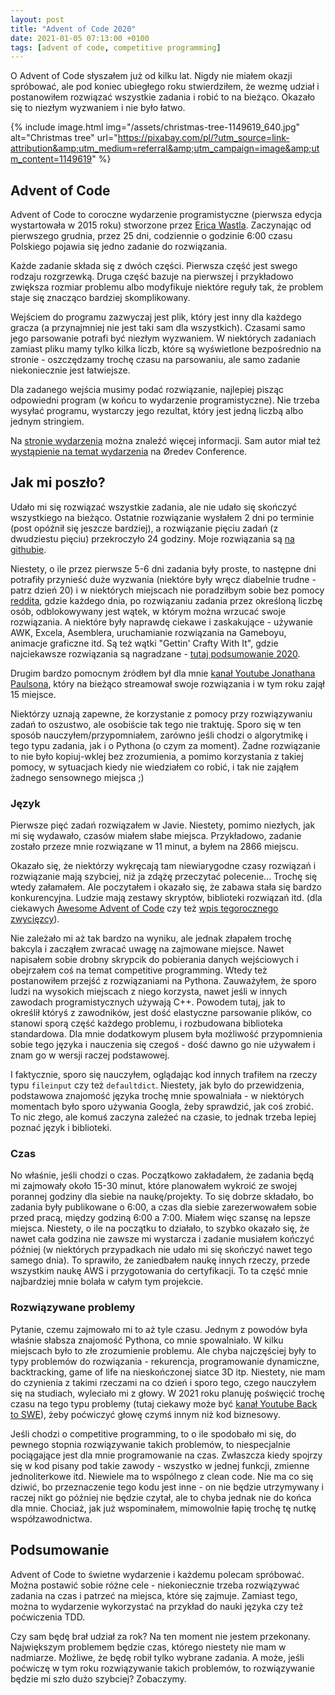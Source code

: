 ```yaml
---
layout: post
title: "Advent of Code 2020"
date: 2021-01-05 07:13:00 +0100
tags: [advent of code, competitive programming]
---
```


O Advent of Code słyszałem już od kilku lat. Nigdy nie miałem okazji spróbować, ale pod koniec ubiegłego roku stwierdziłem, że wezmę udział i postanowiłem rozwiązać wszystkie zadania i robić to na bieżąco. Okazało się to niezłym wyzwaniem i nie było łatwo.

{% include image.html
            img="/assets/christmas-tree-1149619_640.jpg"
            alt="Christmas tree"
            url="https://pixabay.com/pl/?utm_source=link-attribution&amp;utm_medium=referral&amp;utm_campaign=image&amp;utm_content=1149619"
%}

## Advent of Code

Advent of Code to coroczne wydarzenie programistyczne (pierwsza edycja wystartowała w 2015 roku) stworzone przez [Erica Wastla](https://twitter.com/ericwastl). Zaczynając od pierwszego grudnia, przez 25 dni, codziennie o godzinie 6:00 czasu Polskiego pojawia się jedno zadanie do rozwiązania.

Każde zadanie składa się z dwóch części. Pierwsza część jest swego rodzaju rozgrzewką. Druga część bazuje na pierwszej i przykładowo zwiększa rozmiar problemu albo modyfikuje niektóre reguły tak, że problem staje się znacząco bardziej skomplikowany.

Wejściem do programu zazwyczaj jest plik, który jest inny dla każdego gracza (a przynajmniej nie jest taki sam dla wszystkich). Czasami samo jego parsowanie potrafi być niezłym wyzwaniem. W niektórych zadaniach zamiast pliku mamy tylko kilka liczb, które są wyświetlone bezpośrednio na stronie - oszczędzamy trochę czasu na parsowaniu, ale samo zadanie niekoniecznie jest łatwiejsze.

Dla zadanego wejścia musimy podać rozwiązanie, najlepiej pisząc odpowiedni program (w końcu to wydarzenie programistyczne). Nie trzeba wysyłać programu, wystarczy jego rezultat, który jest jedną liczbą albo jednym stringiem.

Na [stronie wydarzenia](https://adventofcode.com/2020/about) można znaleźć więcej informacji. Sam autor miał też [wystąpienie na temat wydarzenia](https://youtu.be/bS9882S0ZHs) na Øredev Conference.

## Jak mi poszło?

Udało mi się rozwiązać wszystkie zadania, ale nie udało się skończyć wszystkiego na bieżąco. Ostatnie rozwiązanie wysłałem 2 dni po terminie (post opóźnił się jeszcze bardziej), a rozwiązanie pięciu zadań (z dwudziestu pięciu) przekroczyło 24 godziny. Moje rozwiązania są [na githubie](https://github.com/a-mroz/adventofcode2020).

Niestety, o ile przez pierwsze 5-6 dni zadania były proste, to następne dni potrafiły przynieść duże wyzwania (niektóre były wręcz diabelnie trudne - patrz dzień 20) i w niektórych miejscach nie poradziłbym sobie bez pomocy [reddita](https://www.reddit.com/r/adventofcode/), gdzie każdego dnia, po rozwiązaniu zadania przez określoną liczbę osób, odblokowywany jest wątek, w którym można wrzucać swoje rozwiązania. A niektóre były naprawdę ciekawe i zaskakujące - używanie AWK, Excela, Asemblera, uruchamianie rozwiązania na Gameboyu, animacje graficzne itd. Są też wątki "Gettin' Crafty With It", gdzie najciekawsze rozwiązania są nagradzane - [tutaj podsumowanie 2020](https://www.reddit.com/r/adventofcode/comments/kjtmw0/introducing_your_aoc_2020_gettin_crafty_with_it/).

Drugim bardzo pomocnym źródłem był dla mnie [kanał Youtube Jonathana Paulsona](https://www.youtube.com/channel/UCuWLIm0l4sDpEe28t41WITA), który na bieżąco streamował swoje rozwiązania i w tym roku zajął 15 miejsce.

Niektórzy uznają zapewne, że korzystanie z pomocy przy rozwiązywaniu zadań to oszustwo, ale osobiście tak tego nie traktuję. Sporo się w ten sposób nauczyłem/przypomniałem, zarówno jeśli chodzi o algorytmikę i tego typu zadania, jak i o Pythona (o czym za moment). Żadne rozwiązanie to nie było kopiuj-wklej bez zrozumienia, a pomimo korzystania z takiej pomocy, w sytuacjach kiedy nie wiedziałem co robić, i tak nie zająłem żadnego sensownego miejsca ;)

### Język

Pierwsze pięć zadań rozwiązałem w Javie. Niestety, pomimo niezłych, jak mi się wydawało, czasów miałem słabe miejsca. Przykładowo, zadanie zostało przeze mnie rozwiązane w 11 minut, a byłem na 2866 miejscu.

Okazało się, że niektórzy wykręcają tam niewiarygodne czasy rozwiązań i rozwiązanie mają szybciej, niż ja zdążę przeczytać polecenie... Trochę się wtedy załamałem. Ale poczytałem i okazało się, że zabawa stała się bardzo konkurencyjna. Ludzie mają zestawy skryptów, biblioteki rozwiązań itd. (dla ciekawych [Awesome Advent of Code](https://github.com/Bogdanp/awesome-advent-of-code) czy też [wpis tegorocznego zwycięzcy](https://blog.vero.site/post/advent-leaderboard)).

Nie zależało mi aż tak bardzo na wyniku, ale jednak złapałem trochę bakcyla i zacząłem zwracać uwagę na zajmowane miejsce. Nawet napisałem sobie drobny skrypcik do pobierania danych wejściowych i obejrzałem coś na temat competitive programming. Wtedy też postanowiłem przejść z rozwiązaniami na Pythona. Zauważyłem, że sporo ludzi na wysokich miejscach z niego korzysta, nawet jeśli w innych zawodach programistycznych używają C++. Powodem tutaj, jak to określił któryś z zawodników, jest dość elastyczne parsowanie plików, co stanowi sporą część każdego problemu, i rozbudowana biblioteka standardowa. Dla mnie dodatkowym plusem była możliwość przypomnienia sobie tego języka i nauczenia się czegoś - dość dawno go nie używałem i znam go w wersji raczej podstawowej.

I faktycznie, sporo się nauczyłem, oglądając kod innych trafiłem na rzeczy typu `fileinput` czy też `defaultdict`. Niestety, jak było do przewidzenia, podstawowa znajomość języka trochę mnie spowalniała - w niektórych momentach było sporo używania Googla, żeby sprawdzić, jak coś zrobić. To nic złego, ale komuś zaczyna zależeć na czasie, to jednak trzeba lepiej poznać język i biblioteki.

### Czas

No właśnie, jeśli chodzi o czas. Początkowo zakładałem, że zadania będą mi zajmowały około 15-30 minut, które planowałem wykroić ze swojej porannej godziny dla siebie na naukę/projekty. To się dobrze składało, bo zadania były publikowane o 6:00, a czas dla siebie zarezerwowałem sobie przed pracą, między godziną 6:00 a 7:00. Miałem więc szansę na lepsze miejsca. Niestety, o ile na początku to działało, to szybko okazało się, że nawet cała godzina nie zawsze mi wystarcza i zadanie musiałem kończyć później (w niektórych przypadkach nie udało mi się skończyć nawet tego samego dnia). To sprawiło, że zaniedbałem naukę innych rzeczy, przede wszystkim naukę AWS i przygotowania do certyfikacji. To ta część mnie najbardziej mnie bolała w całym tym projekcie.

### Rozwiązywane problemy

Pytanie, czemu zajmowało mi to aż tyle czasu. Jednym z powodów była właśnie słabsza znajomość Pythona, co mnie spowalniało. W kilku miejscach było to złe zrozumienie problemu. Ale chyba najczęściej były to typy problemów do rozwiązania - rekurencja, programowanie dynamiczne, backtracking, game of life na nieskończonej siatce 3D itp. Niestety, nie mam do czynienia z takimi rzeczami na co dzień i sporo tego, czego nauczyłem się na studiach, wyleciało mi z głowy. W 2021 roku planuję poświęcić trochę czasu na tego typu problemy (tutaj ciekawy może być [kanał Youtube Back to SWE](https://www.youtube.com/channel/UCmJz2DV1a3yfgrR7GqRtUUA)), żeby poćwiczyć głowę czymś innym niż kod biznesowy.

Jeśli chodzi o competitive programming, to o ile spodobało mi się, do pewnego stopnia rozwiązywanie takich problemów, to niespecjalnie pociągające jest dla mnie programowanie na czas. Zwłaszcza kiedy spojrzy się w kod pisany pod takie zawody - wszystko w jednej funkcji, zmienne jednoliterkowe itd. Niewiele ma to wspólnego z clean code. Nie ma co się dziwić, bo przeznaczenie tego kodu jest inne - on nie będzie utrzymywany i raczej nikt go później nie będzie czytał, ale to chyba jednak nie do końca dla mnie. Chociaż, jak już wspominałem, mimowolnie łapię trochę tę nutkę współzawodnictwa.

## Podsumowanie

Advent of Code to świetne wydarzenie i każdemu polecam spróbować. Można postawić sobie różne cele - niekoniecznie trzeba rozwiązywać zadania na czas i patrzeć na miejsca, które się zajmuje. Zamiast tego, można to wydarzenie wykorzystać na przykład do nauki języka czy też poćwiczenia TDD.

Czy sam będę brał udział za rok? Na ten moment nie jestem przekonany. Największym problemem będzie czas, którego niestety nie mam w nadmiarze. Możliwe, że będę robił tylko wybrane zadania. A może, jeśli poćwiczę w tym roku rozwiązywanie takich problemów, to rozwiązywanie będzie mi szło dużo szybciej? Zobaczymy.
